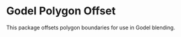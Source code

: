 Godel Polygon Offset
==============

This package offsets polygon boundaries for use in Godel blending.
